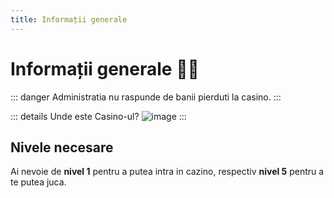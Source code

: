 ```yaml
---
title: Informații generale
---
```


# Informații generale 💁‍♂️

::: danger
Administratia nu raspunde de banii pierduti la casino.
::: 

::: details Unde este Casino-ul?
![image](https://github.com/Alexander-AIM/wiki/assets/157987605/69bce85b-69e0-48ac-93a8-18c437cdc9a2)
:::

## Nivele necesare

Ai nevoie de **nivel 1** pentru a putea intra in cazino, respectiv **nivel 5** pentru a te putea juca.
